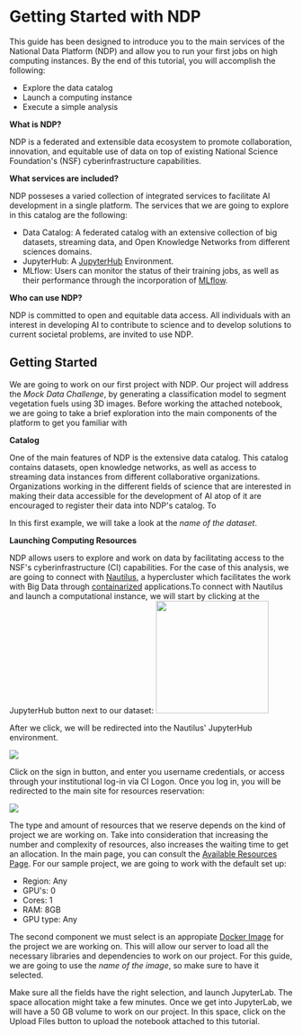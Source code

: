 # Getting Started with NDP

This guide has been designed to introduce you to the main services of the National Data Platform (NDP) and allow you to run your first jobs on high computing instances. By the end of this tutorial, you will accomplish the following:

- Explore the data catalog
- Launch a computing instance
- Execute a simple analysis

**What is NDP?**

NDP is a federated and extensible data ecosystem to promote collaboration, innovation, and equitable use of data on top of existing National Science Foundation's (NSF) cyberinfrastructure capabilities.

**What services are included?**

NDP posseses a varied collection of integrated services to facilitate AI development in a single platform. The services that we are going to explore in this catalog are the following:

- Data Catalog: A federated catalog with an extensive collection of big datasets, streaming data, and Open Knowledge Networks from different sciences domains.
- JupyterHub: A [JupyterHub](https://jupyter.org/hub) Environment.
- MLflow: Users can monitor the status of their training jobs, as well as their performance through the incorporation of [MLflow](https://mlflow.org/).

**Who can use NDP?**

NDP is committed to open and equitable data access. All individuals with an interest in developing AI to contribute to science and to develop solutions to current societal problems, are invited to use NDP.

## Getting Started

We are going to work on our first project with NDP. Our project will address the *Mock Data Challenge*, by generating a classification model to segment vegetation fuels using 3D images. Before working the attached notebook, we are going to take a brief exploration into the main components of the platform to get you familiar with

**Catalog**

One of the main features of NDP is the extensive data catalog. This catalog contains datasets, open knowledge networks, as well as access to streaming data instances from different collaborative organizations. Organizations working in the different fields of science that are interested in making their data accessible for the development of AI atop of it are encouraged to register their data into NDP's catalog. To 

In this first example, we will take a look at the *name of the dataset*. 

**Launching Computing Resources**

NDP allows users to explore and work on data by facilitating access to the NSF's cyberinfrastructure (CI) capabilities. For the case of this analysis, we are going to connect with [Nautilus](https://nationalresearchplatform.org/nautilus/), a hypercluster which facilitates the work with Big Data through [containarized](https://en.wikipedia.org/wiki/Containerization_(computing)) applications.To connect with Nautilus and launch a computational instance, we will start by clicking at the JupyterHub button next to our dataset:
<img src="https://github.com/pramonettivega/images/blob/main/Screenshot%202024-01-09%20204427.png?raw=true" width="200">

After we click, we will be redirected into the Nautilus' JupyterHub environment.

<img src="https://github.com/pramonettivega/images/blob/main/Screenshot%202024-01-09%20211402.png?raw=true">

Click on the sign in button, and enter you username credentials, or access through your institutional log-in via CI Logon. Once you log in, you will be redirected to the main site for resources reservation:

<img src="https://github.com/pramonettivega/images/blob/main/Screenshot%202024-01-10%20235226.png?raw=true">

The type and amount of resources that we reserve depends on the kind of project we are working on. Take into consideration that increasing the number and complexity of resources, also increases the waiting time to get an allocation. In the main page, you can consult the [Available Resources Page](https://portal.nrp-nautilus.io/resources). For our sample project, we are going to work with the default set up:

- Region: Any
- GPU's: 0
- Cores: 1
- RAM: 8GB
- GPU type: Any

The second component we must select is an appropiate [Docker Image](https://docs.docker.com/get-started/overview/) for the project we are working on. This will allow our server to load all the necessary libraries and dependencies to work on our project. For this guide, we are going to use the *name of the image*, so make sure to have it selected. 

Make sure all the fields have the right selection, and launch JupyterLab. The space allocation might take a few minutes. Once we get into JupyterLab, we will have a 50 GB volume to work on our project. In this space, click on the Upload Files button to upload the notebook attached to this tutorial.
